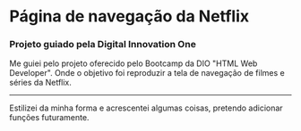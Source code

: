 # Página de navegação da Netflix

### Projeto guiado pela Digital Innovation One

Me guiei pelo projeto oferecido pelo Bootcamp da DIO "HTML Web Developer". Onde o objetivo foi reproduzir a tela de navegação de filmes e séries da Netflix.

---

Estilizei da minha forma e acrescentei algumas coisas, pretendo adicionar funções futuramente.